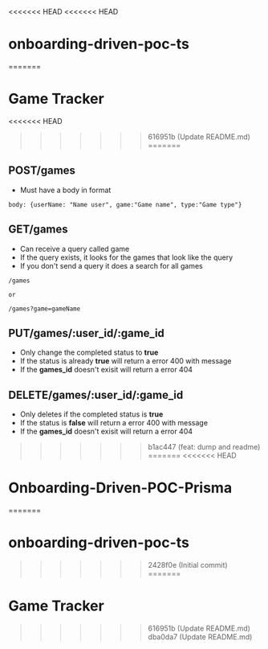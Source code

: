 <<<<<<< HEAD
<<<<<<< HEAD
# onboarding-driven-poc-ts
=======
# Game Tracker
<<<<<<< HEAD
>>>>>>> 616951b (Update README.md)
=======

## POST/games
- Must have a body in format
```
body: {userName: "Name user", game:"Game name", type:"Game type"}
```

## GET/games
- Can receive a query called game
- If the query exists, it looks for the games that look like the query 
- If you don't send a query it does a search for all games
```
/games

or

/games?game=gameName
```

## PUT/games/:user_id/:game_id
- Only change the completed status to  **true**
- If the status is already **true** will return a error 400 with message
- If the **games_id** doesn't exisit will return a error 404

## DELETE/games/:user_id/:game_id
- Only deletes if the completed status is **true**
- If the status is **false** will return a error 400 with message
- If the **games_id** doesn't exisit will return a error 404



>>>>>>> b1ac447 (feat: dump and readme)
=======
<<<<<<< HEAD
# Onboarding-Driven-POC-Prisma
=======
# onboarding-driven-poc-ts
>>>>>>> 2428f0e (Initial commit)
=======
# Game Tracker
>>>>>>> 616951b (Update README.md)
>>>>>>> dba0da7 (Update README.md)
